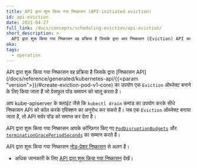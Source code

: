 ```yaml
---
title: API द्वारा शुरू किया गया निष्कासन (API-initiated eviction)
id: api-eviction
date: 2021-04-27
full_link: /docs/concepts/scheduling-eviction/api-eviction/
short_description: >
  API द्वारा शुरू किया गया निष्कासन वह प्रक्रिया है जिसके द्वारा आप निष्कासन (Eviction) API का उपयोग एक निष्कासन ऑब्जेक्ट बनाने के लिए करते हैं जो ग्रेसफुल पॉड टर्मिनेशन को चालू करता है।
aka:
tags:
  - operation
---
```


API द्वारा शुरू किया गया निष्कासन वह प्रक्रिया है जिसके द्वारा [निष्कासन API](/docs/reference/generated/kubernetes-api/{{<param "version">}}/#create-eviction-pod-v1-core) का उपयोग एक `Eviction` ऑब्जेक्ट बनाने के लिए किया जाता हैं जो ग्रेसफुल पॉड समापन को चालू करता है।

<!--more-->

आप kube-apiserver के क्लाइंट जैसे कि `kubectl drain` कमांड का उपयोग करके सीधे निष्कासन API को कॉल करके एविक्शन का अनुरोध कर सकते हैं। जब एक `Eviction` ऑब्जेक्ट बनाया जाता है, तो API सर्वर पॉड को समाप्त कर देता है।

API द्वारा शुरू किया गया निष्कासन आपके कॉन्फ़िगर किए गए [`PodDisruptionBudgets`](/docs/tasks/run-application/configure-pdb/) और [`terminationGracePeriodSeconds`](/docs/concepts/workloads/pods/pod-lifecycle#pod-termination) का सम्मान करते हैं।

API द्वारा शुरू किया गया निष्कासन [नोड-प्रेशर निष्कासन](/docs/concepts/scheduling-eviction/node-pressure-eviction/) से अलग है।

- अधिक जानकारी के लिए [API द्वारा शुरू किया गया निष्कासन](/docs/concepts/scheduling-eviction/api-eviction/) देखें।
